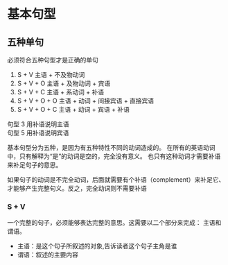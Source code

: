 # 基本句型

## 五种单句

必须符合五种句型才是正确的单句

1. S + V    主语 + 不及物动词
2. S + V + O    主语 + 及物动词 + 宾语
3. S + V + C    主语 + 系动词 + 补语
4. S + V + O + O    主语 + 动词 + 间接宾语 + 直接宾语
5. S + V + O + C    主语 + 动词 + 宾语 + 补语

句型 3 用补语说明主语  
句型 5 用补语说明宾语  

基本句型分为五种，是因为有五种特性不同的动词造成的。
在所有的英语动词中，只有解释为“是”的动词是空的，完全没有意义。
也只有这种动词才需要补语来补足句子的意思。

如果句子的动词是不完全动词，后面就需要有个补语（complement）来补足它、才能够产生完整句义。反之，完全动词则不需要补语

### S + V

一个完整的句子，必须能够表达完整的意思。这需要以二个部分来完成： 主语和谓语。

* 主语：是这个句子所叙述的对象,告诉读者这个句子主角是谁
* 谓语：叙述的主要内容
